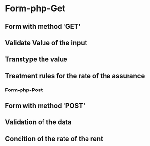 # Form-php-Get

## Form with method 'GET'

## Validate Value of the input

## Transtype the value

## Treatment rules for the rate of the assurance

### Form-php-Post

## Form with method 'POST'

## Validation of the data

## Condition of the rate of the rent
